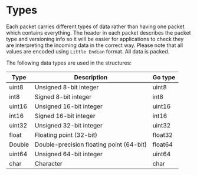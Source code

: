 # Types

Each packet carries different types of data rather than having one packet which contains everything. The header in each packet describes the packet type and versioning info so it will be easier for applications to check they are interpreting the incoming data in the correct way. Please note that all values are encoded using `Little Endian` format. All data is packed.

The following data types are used in the structures:


| Type   | Description                              | Go type |
| ------ | ---------------------------------------- | ------- |
| uint8  | Unsigned 8-bit integer                   | uint8   |
| int8   | Signed 8-bit integer                     | int8    |
| uint16 | Unsigned 16-bit integer                  | uint16  |
| int16  | Signed 16-bit integer                    | int16   |
| uint32 | Unsigned 32-bit integer                  | uint32  |
| float  | Floating point (32-bit)                  | float32 |
| Double | Double-precision floating point (64-bit) | float64 |
| uint64 | Unsigned 64-bit integer                  | uint64  |
| char   | Character                                | char    |
